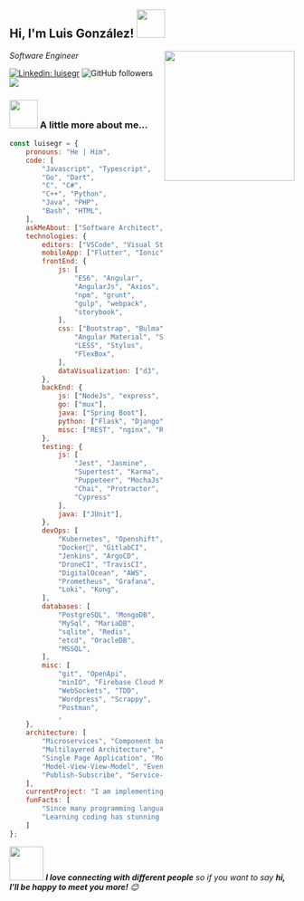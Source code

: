 <h2>Hi, I'm Luis González! <img src="https://media.giphy.com/media/12oufCB0MyZ1Go/giphy.gif" width="50"></h2>
<img align='right' src="https://media.giphy.com/media/M9gbBd9nbDrOTu1Mqx/giphy.gif" width="230">
<p><em>Software Engineer
</em></p>

[![Linkedin: luisegr](https://img.shields.io/badge/-Luis%20Gonzalez-blue?style=flat-square&logo=Linkedin&logoColor=white&link=https://www.linkedin.com/inluis-gonz%C3%A1lez-412a20149/)](https://www.linkedin.com/in/luis-gonzález-412a20149/)
![GitHub followers](https://img.shields.io/github/followers/LuisEGR?label=Follow&style=social)
![](https://visitor-badge.glitch.me/badge?page_id=LuisEGR)

### <img src="https://media.giphy.com/media/VgCDAzcKvsR6OM0uWg/giphy.gif" width="50"> A little more about me...  

```javascript
const luisegr = {
    pronouns: "He | Him",
    code: [
        "Javascript", "Typescript",
        "Go", "Dart",
        "C", "C#",
        "C++", "Python",
        "Java", "PHP",
        "Bash", "HTML",
    ],
    askMeAbout: ["Software Architect", "FullStack Dev", "DevOps", "App Dev"],
    technologies: {
        editors: ["VSCode", "Visual Studio", "nano"],
        mobileApp: ["Flutter", "Ionic", "Android", "iOS", "Cordova"],
        frontEnd: {
            js: [
                "ES6", "Angular",
                "AngularJs", "Axios",
                "npm", "grunt",
                "gulp", "webpack",
                "storybook",
            ],
            css: ["Bootstrap", "Bulma",
                "Angular Material", "SASS",
                "LESS", "Stylus",
                "FlexBox",
            ],
            dataVisualization: ["d3", "dc.js", "chart.js"],
        },
        backEnd: {
            js: ["NodeJs", "express", "got", "handlebars"],
            go: ["mux"],
            java: ["Spring Boot"],
            python: ["Flask", "Django"],
            misc: ["REST", "nginx", "RabbitMQ", "AMQ", "httpd"],
        },
        testing: {
            js: [
                "Jest", "Jasmine",
                "Supertest", "Karma",
                "Puppeteer", "MochaJs",
                "Chai", "Protractor",
                "Cypress"
            ],
            java: ["JUnit"],
        },
        devOps: [
            "Kubernetes", "Openshift",
            "Docker🐳", "GitlabCI",
            "Jenkins", "ArgoCD",
            "DroneCI", "TravisCI",
            "DigitalOcean", "AWS",
            "Prometheus", "Grafana",
            "Loki", "Kong",
        ],
        databases: [
            "PostgreSQL", "MongoDB",
            "MySql", "MariaDB",
            "sqlite", "Redis",
            "etcd", "OracleDB",
            "MSSQL",
        ],
        misc: [
            "git", "OpenApi",
            "minIO", "Firebase Cloud Messaging",
            "WebSockets", "TDD",
            "Wordpress", "Scrappy",
            "Postman",
            ,
    },
    architecture: [
        "Microservices", "Component based",
        "Multilayered Architecture", "Progresive Web Application",
        "Single Page Application", "Model-View-Controller",
        "Model-View-View-Model", "Event-Driven",
        "Publish-Subscribe", "Service-Oriented"
    ],
    currentProject: "I am implementing biometric devices and microservices architecture in the bank industry",
    funFacts: [
        "Since many programming languages share the same structure, it is easy for students to learn a new programming language once they have already mastered one before.",
        "Learning coding has stunning cognitive-related benefits, such as problem-solving, computational thinking, analytical thinking, creative thinking, leadership-related skills, and even teamwork.",
    ]
};
```

<img src="https://media.giphy.com/media/LnQjpWaON8nhr21vNW/giphy.gif" width="60"> <em><b>I love connecting with different people</b> so if you want to say <b>hi, I'll be happy to meet you more!</b> 😊</em>
